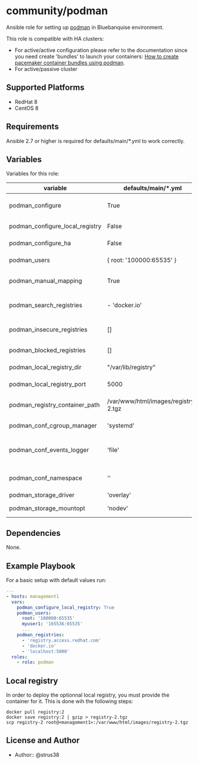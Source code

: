# community/podman

Ansible role for setting up [podman](https://podman.io) in Bluebanquise environment.

This role is compatible with HA clusters:
* For active/active configuration please refer to the documentation since you need create 'bundles' to launch your containers: [How to create pacemaker container bundles using podman](https://access.redhat.com/solutions/3871591).
* For active/passive cluster

## Supported Platforms

* RedHat 8
* CentOS 8

## Requirements

Ansible 2.7 or higher is required for defaults/main/*.yml to work correctly.

## Variables

Variables for this role:

| variable | defaults/main/*.yml | type | description |
| -------- | ------------------- | ---- | ----------- |
| podman_configure | True | boolean | use default configuration when False, write config, when True |
| podman_configure_local_registry | False | boolean | starts a default local registry when True |
| podman_configure_ha | False | boolean | configure podman for a HA cluster |
| podman_users | { root: '100000:65535' } | dictionary | podman users that get uid mapping configured |
| podman_manual_mapping | True | boolean | ansible managed /etc/subuid and /etc/subgid entries |
| podman_search_registries | - 'docker.io' | items | list of registries that podman is pulling images from |
| podman_insecure_registries | [] | items | non TLS registries for podman, i.e. localhost:5000 |
| podman_blocked_registries | [] | items | blocked container registries |
| podman_local_registry_dir | "/var/lib/registry" | String | default local registry path when enabled |
| podman_local_registry_port | 5000 | integer | port of the local registry when enabled |
| podman_registry_container_path | /var/www/html/images/registry-2.tgz | String | path of the container used to spawn to default local registry when enabled |
| podman_conf_cgroup_manager | 'systemd' | string | /etc/container/libpod.conf: cgroup_manager |
| podman_conf_events_logger | 'file' | string | /etc/container/libpod.conf: events_logger, due to podman error with journald, see [issue](https://github.com/containers/libpod/issues/3126) |
| podman_conf_namespace | '' | string | /etc/container/libpod.conf: namespace (=default namespace) |
| podman_storage_driver | 'overlay' | string | storage driver |
| podman_storage_mountopt | 'nodev' | string | storage driver mount options |

## Dependencies

None.

## Example Playbook

For a basic setup with default values run:

```yaml
---
- hosts: management1
  vars:
    podman_configure_local_registry: True
    podman_users:
      root: '100000:65535'
      myuser1: '165536:65535'
      ...
    podman_registries:
      - 'registry.access.redhat.com'
      - 'docker.io'
      - 'localhost:5000'
  roles:
    - role: podman
```

## Local registry

In order to deploy the optionnal local registry, you must provide the container for it. This is done wih the following steps:

```shell
docker pull registry:2
docker save registry:2 | gzip > registry-2.tgz
scp registry-2 root@<management1>:/var/www/html/images/registry-2.tgz
```

## License and Author

* Author:: @strus38